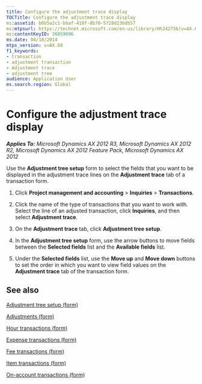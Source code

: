 ```yaml
---
title: Configure the adjustment trace display
TOCTitle: Configure the adjustment trace display
ms:assetid: b6b5a2c1-bbaf-418f-8b78-5728d236db57
ms:mtpsurl: https://technet.microsoft.com/en-us/library/Hh242756(v=AX.60)
ms:contentKeyID: 36059096
ms.date: 04/18/2014
mtps_version: v=AX.60
f1_keywords:
- transaction
- adjustment transaction
- Adjustment trace
- adjustment tree
audience: Application User
ms.search.region: Global
---
```


# Configure the adjustment trace display 


_**Applies To:** Microsoft Dynamics AX 2012 R3, Microsoft Dynamics AX 2012 R2, Microsoft Dynamics AX 2012 Feature Pack, Microsoft Dynamics AX 2012_

Use the **Adjustment tree setup** form to select the fields that you want to be displayed in the adjustment trace lines on the **Adjustment trace** tab of a transaction form.

1.  Click **Project management and accounting** \> **Inquiries** \> **Transactions**.

2.  Click the name of the type of transactions that you want to work with. Select the line of an adjusted transaction, click **Inquiries**, and then select **Adjustment trace**.

3.  On the **Adjustment trace** tab, click **Adjustment tree setup**.

4.  In the **Adjustment tree setup** form, use the arrow buttons to move fields between the **Selected fields** list and the **Available fields** list.

5.  Under the **Selected fields** list, use the **Move up** and **Move down** buttons to set the order in which you want to view field values on the **Adjustment trace** tab of the transaction form.

## See also

[Adjustment tree setup (form)](https://technet.microsoft.com/en-us/library/hh209634\(v=ax.60\))

[Adjustments (form)](https://technet.microsoft.com/en-us/library/aa553205\(v=ax.60\))

[Hour transactions (form)](https://technet.microsoft.com/en-us/library/aa572825\(v=ax.60\))

[Expense transactions (form)](https://technet.microsoft.com/en-us/library/aa599188\(v=ax.60\))

[Fee transactions (form)](https://technet.microsoft.com/en-us/library/aa618753\(v=ax.60\))

[Item transactions (form)](https://technet.microsoft.com/en-us/library/aa599479\(v=ax.60\))

[On-account transactions (form)](https://technet.microsoft.com/en-us/library/aa557380\(v=ax.60\))

  


